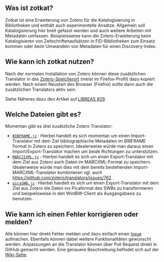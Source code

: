 ## Was ist zotkat?

Zotkat ist eine Erweiterung von Zotero für die Katalogisierung in Bibliotheken und enthält auch experimentelle Ansätze. Allgemein soll Katalogisierung hier breit gefasst werden und auch weitere Arbeiten mit Metadaten umfassen. Beispielsweise kann die Zotero-Erweiterung beim Katalogisieren von Zeitschriftenaufsätzen in FID-Bibliotheken zum Einsatz kommen oder beim Umwandeln von Metadaten für einen Discovery-Index.

## Wie kann ich zotkat nutzen?

Nach der normalen Installation von Zotero können diese zusätzlichen Translator in das [Zotero-Speicherort](https://www.zotero.org/support/de/preferences/advanced#speicherort) (meist im Firefox-Profil) dazu kopiert werden. Nach einem Neustart des Browser (Firefox) sollte dann auch die zusätzlichen Translators aktiv sein.

Siehe Näheres dazu den Artikel auf [LIBREAS #29](http://libreas.eu/ausgabe29/05kim/).

## Welche Dateien gibt es?

Momentan gibt es drei zusätzliche Zotero Translator:
 * [`BIBFRAME.js`](https://raw.githubusercontent.com/UB-Mannheim/zotkat/master/BIBFRAME.js) : Hierbei handelt es sich momentan um einen Import-Translator mit dem Ziel bibliographische Metadaten im BIBFRAME Format in Zotero zu speichern. Idealerweise würde man daraus einen Import/Export-Translator machen um beide Richtungen zu unterstützen.
 * [`MARC21XML.js`](https://raw.githubusercontent.com/UB-Mannheim/zotkat/master/MARC21XML.js) : Hierbei handelt es sich um einen Export-Translator mit dem Ziel aus Zotero auch Daten im MARCXML-Format zu speichern. Idealerweise würde man dies mit dem bereits bestehenden Import-MARCXML-Translator kombinieren vgl. auch https://github.com/zotero/translators/issues/762 .
 * [`picaSWB.js`](https://raw.githubusercontent.com/UB-Mannheim/zotkat/master/PicaSWB.js) : Hierbei handelt es sich um einen Export-Translator mit dem Ziel aus Zotero die Daten ins Picaformat des SWBs zu transformieren und beispielsweise in den WinIBW-Client als Ausgangsbasis zu benutzen.
 
## Wie kann ich einen Fehler korrigieren oder melden?
 
Alle  können hier direkt Fehler melden und dazu einfach einen [Issue](https://github.com/UB-Mannheim/zotkat/issues) aufmachen. Ebenfalls können dabei weitere Funktionalitäten gewünscht werden. Anpassungen an die Translator können über Pull Request direkt in GitHub gemacht werden. Eine genauere Beschreibung befindet sich auf der [Wiki-Seite](https://github.com/UB-Mannheim/zotkat/wiki).




